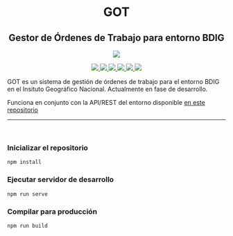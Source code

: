 <div align="center">
  <h1>GOT</h1>
  <h2>Gestor de Órdenes de Trabajo para entorno BDIG</h2>
</div>

<div align="center">
  <img src="http://www.ign.es/web/resources/docs/IGNCnig/IGN-Difusion.jpg">  
</div>

<p align="center"> 
  <a title="Node version" href="#">
    <img src="https://img.shields.io/badge/node-v14.16-blue">
  </a>  
  <a title="NPM version" href="#">
    <img src="https://img.shields.io/badge/npm-v8.3.0-blue">
  </a>
  <a title="Language" href="https://vuejs.org/" target="_blank">
    <img src="https://img.shields.io/badge/Lang-vuejs 2-brightgreen">
  </a>  
  <a title="Language" href="https://www.w3schools.com/js/" target="_blank">
    <img src="https://img.shields.io/static/v1?label=Lang&message=Javascript&color=brightgreen">
  </a>
  <a title="Language" href="https://tailwindcss.com/" target="_blank">
    <img src="https://img.shields.io/badge/Lang-tailwind-brightgreen">
  </a> 
  <a title="GNU GPL v3" href="LICENSE.md">
    <img src="https://img.shields.io/badge/License-GPLv3-red.svg">
  </a>
</p>

<div>
  <p>GOT es un sistema de gestión de órdenes de trabajo para el entorno BDIG en el Insituto Geográfico Nacional. Actualmente en fase de desarrollo.</p>
  <p>Funciona en conjunto con la API/REST del entorno disponible <a href="https://github.com/rruiztorres/GOT_APIREST.git" target="blank">en este repositorio</a></p>
</div>

<hr/>
<br/>

### Inicializar el repositorio
```
npm install
```

### Ejecutar servidor de desarrollo
```
npm run serve
```

### Compilar para producción
```
npm run build
```
